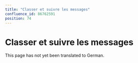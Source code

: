 ```yaml
---
title: "Classer et suivre les messages"
confluence_id: 86762591
position: 74
---
```

# Classer et suivre les messages


This page has not yet been translated to German.

